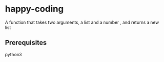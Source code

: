 # happy-coding
A function that takes two arguments, a list and a number , and returns a new list

## Prerequisites
python3

